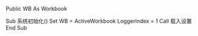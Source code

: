 Public WB As Workbook

Sub 系统初始化()
    Set WB = ActiveWorkbook
    LoggerIndex = 1
    Call 载入设置
End Sub